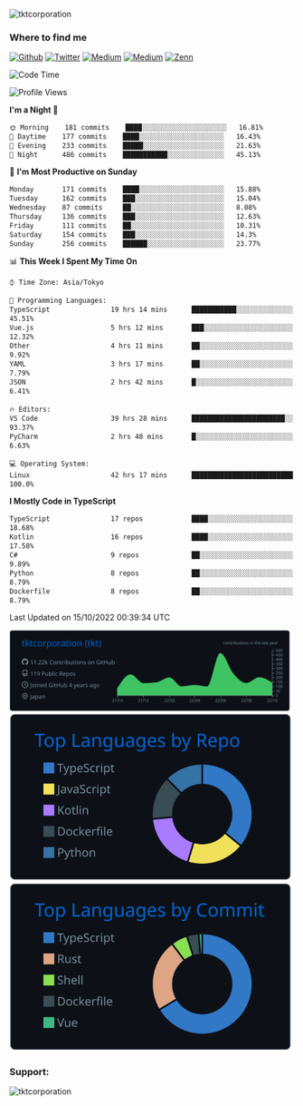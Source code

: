 <p align="left"> <img src="https://komarev.com/ghpvc/?username=tktcorporation&label=Profile%20views&color=0e75b6&style=flat" alt="tktcorporation" /> </p>

<h3>Where to find me</h3>
<p>
<a href="https://github.com/tktcorporation" target="_blank"><img alt="Github" src="https://img.shields.io/badge/GitHub-%2312100E.svg?&style=for-the-badge&logo=Github&logoColor=white" /></a>
<a href="https://twitter.com/tktcorporation" target="_blank"><img alt="Twitter" src="https://img.shields.io/badge/twitter-%231DA1F2.svg?&style=for-the-badge&logo=twitter&logoColor=white" /></a>
<a href="https://www.linkedin.com/in/tktcorporation" target="_blank"><img alt="Medium" src="https://img.shields.io/badge/linkdin-0a66c2.svg?&style=for-the-badge&logo=linkedin&logoColor=white" /></a>
<a href="https://qiita.com/tktcorporation" target="_blank"><img alt="Medium" src="https://img.shields.io/badge/qiita-55C500.svg?&style=for-the-badge&logo=qiita&logoColor=white" /></a>
<a href="https://zenn.dev/tktcorporation" target="_blank"><img alt="Zenn" src="https://img.shields.io/badge/Zenn-3EA8FF.svg?&style=for-the-badge&logo=Zenn&logoColor=white" /></a>
</p>
  
<!--START_SECTION:waka-->
![Code Time](http://img.shields.io/badge/Code%20Time-642%20hrs%2015%20mins-blue)

![Profile Views](http://img.shields.io/badge/Profile%20Views-12-blue)

**I'm a Night 🦉** 

```text
🌞 Morning    181 commits    ████░░░░░░░░░░░░░░░░░░░░░   16.81% 
🌆 Daytime    177 commits    ████░░░░░░░░░░░░░░░░░░░░░   16.43% 
🌃 Evening    233 commits    █████░░░░░░░░░░░░░░░░░░░░   21.63% 
🌙 Night      486 commits    ███████████░░░░░░░░░░░░░░   45.13%

```
📅 **I'm Most Productive on Sunday** 

```text
Monday       171 commits    ████░░░░░░░░░░░░░░░░░░░░░   15.88% 
Tuesday      162 commits    ███░░░░░░░░░░░░░░░░░░░░░░   15.04% 
Wednesday    87 commits     ██░░░░░░░░░░░░░░░░░░░░░░░   8.08% 
Thursday     136 commits    ███░░░░░░░░░░░░░░░░░░░░░░   12.63% 
Friday       111 commits    ██░░░░░░░░░░░░░░░░░░░░░░░   10.31% 
Saturday     154 commits    ███░░░░░░░░░░░░░░░░░░░░░░   14.3% 
Sunday       256 commits    ██████░░░░░░░░░░░░░░░░░░░   23.77%

```


📊 **This Week I Spent My Time On** 

```text
⌚︎ Time Zone: Asia/Tokyo

💬 Programming Languages: 
TypeScript               19 hrs 14 mins      ███████████░░░░░░░░░░░░░░   45.51% 
Vue.js                   5 hrs 12 mins       ███░░░░░░░░░░░░░░░░░░░░░░   12.32% 
Other                    4 hrs 11 mins       ██░░░░░░░░░░░░░░░░░░░░░░░   9.92% 
YAML                     3 hrs 17 mins       ██░░░░░░░░░░░░░░░░░░░░░░░   7.79% 
JSON                     2 hrs 42 mins       █░░░░░░░░░░░░░░░░░░░░░░░░   6.41%

🔥 Editors: 
VS Code                  39 hrs 28 mins      ███████████████████████░░   93.37% 
PyCharm                  2 hrs 48 mins       █░░░░░░░░░░░░░░░░░░░░░░░░   6.63%

💻 Operating System: 
Linux                    42 hrs 17 mins      █████████████████████████   100.0%

```

**I Mostly Code in TypeScript** 

```text
TypeScript               17 repos            ████░░░░░░░░░░░░░░░░░░░░░   18.68% 
Kotlin                   16 repos            ████░░░░░░░░░░░░░░░░░░░░░   17.58% 
C#                       9 repos             ██░░░░░░░░░░░░░░░░░░░░░░░   9.89% 
Python                   8 repos             ██░░░░░░░░░░░░░░░░░░░░░░░   8.79% 
Dockerfile               8 repos             ██░░░░░░░░░░░░░░░░░░░░░░░   8.79%

```



 Last Updated on 15/10/2022 00:39:34 UTC
<!--END_SECTION:waka-->

[![](https://raw.githubusercontent.com/tktcorporation/tktcorporation/master/profile-summary-card-output/github_dark/0-profile-details.svg)](https://github.com/vn7n24fzkq/github-profile-summary-cards)
[![](https://raw.githubusercontent.com/tktcorporation/tktcorporation/master/profile-summary-card-output/github_dark/1-repos-per-language.svg)](https://github.com/vn7n24fzkq/github-profile-summary-cards) [![](https://raw.githubusercontent.com/tktcorporation/tktcorporation/master/profile-summary-card-output/github_dark/2-most-commit-language.svg)](https://github.com/vn7n24fzkq/github-profile-summary-cards)

<h3 align="left">Support:</h3>
<p><a href="https://www.buymeacoffee.com/tktcorporation"> <img align="left" src="https://cdn.buymeacoffee.com/buttons/v2/default-yellow.png" height="50" width="210" alt="tktcorporation" /></a></p><br><br>
